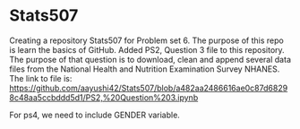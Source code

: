 # Stats507
Creating a repository Stats507 for Problem set 6. 
The purpose of this repo is learn the basics of GitHub.
Added PS2, Question 3 file to this repository.
The purpose of that question is to download, clean and append several data files from the National Health and Nutrition Examination Survey NHANES. 
The link to file is: https://github.com/aayushi42/Stats507/blob/a482aa2486616ae0c87d68298c48aa5ccbddd5d1/PS2,%20Question%203.ipynb

For ps4, we need to include GENDER variable.
